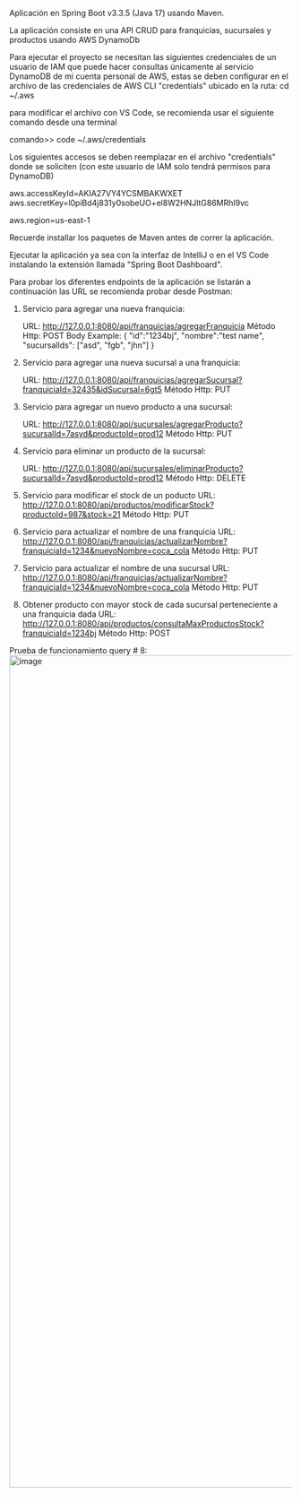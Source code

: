 Aplicación en Spring Boot v3.3.5 (Java 17) usando Maven.

La aplicación consiste en una API CRUD para franquicias, sucursales y productos usando AWS DynamoDb

Para ejecutar el proyecto se necesitan las siguientes credenciales de un usuario de IAM 
que puede hacer consultas únicamente al servicio DynamoDB de mi cuenta personal de AWS, estas se deben 
configurar en el archivo de las credenciales de AWS CLI "credentials"
ubicado en la ruta: cd ~/.aws

para modificar el archivo con VS Code, se recomienda usar el siguiente comando desde una terminal 

comando>> code ~/.aws/credentials

Los siguientes accesos se deben reemplazar en el archivo "credentials" donde se soliciten
(con este usuario de IAM solo tendrá permisos para DynamoDB)

aws.accessKeyId=AKIA27VY4YCSMBAKWXET
aws.secretKey=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

aws.region=us-east-1

Recuerde installar los paquetes de Maven antes de correr la aplicación.

Ejecutar la aplicación ya sea con la interfaz de IntelliJ o
en el VS Code instalando la extensión llamada "Spring Boot Dashboard".


Para probar los diferentes endpoints de la aplicación se listarán a continuación las URL
se recomienda probar desde Postman:

1. Servicio para agregar una nueva franquicia:
   
   URL: http://127.0.0.1:8080/api/franquicias/agregarFranquicia
   Método Http: POST
   Body Example:
   {
    "id":"1234bj", 
    "nombre":"test name",
    "sucursalIds": ["asd", "fgb", "jhn"]
   } 

2. Servicio para agregar una nueva sucursal a una franquicia:

   URL: http://127.0.0.1:8080/api/franquicias/agregarSucursal?franquiciaId=32435&idSucursal=6gt5
   Método Http: PUT

3. Servicio para agregar un nuevo producto a una sucursal:

   URL: http://127.0.0.1:8080/api/sucursales/agregarProducto?sucursalId=7asyd&productoId=prod12
   Método Http: PUT

4. Servicio para eliminar un producto de la sucursal:

   URL: http://127.0.0.1:8080/api/sucursales/eliminarProducto?sucursalId=7asyd&productoId=prod12
   Método Http: DELETE

5. Servicio para modificar el stock de un poducto
   URL: http://127.0.0.1:8080/api/productos/modificarStock?productoId=987&stock=21
   Método Http: PUT

6. Servicio para actualizar el nombre de una franquicia
   URL: http://127.0.0.1:8080/api/franquicias/actualizarNombre?franquiciaId=1234&nuevoNombre=coca_cola
   Método Http: PUT

7. Servicio para actualizar el nombre de una sucursal
   URL: http://127.0.0.1:8080/api/franquicias/actualizarNombre?franquiciaId=1234&nuevoNombre=coca_cola
   Método Http: PUT

8. Obtener producto con mayor stock de cada sucursal perteneciente a una franquicia dada
   URL: http://127.0.0.1:8080/api/productos/consultaMaxProductosStock?franquiciaId=1234bj
   Método Http: POST

Prueba de funcionamiento query # 8:
<img width="1486" alt="image" src="https://github.com/user-attachments/assets/3a504340-e402-48db-9266-a852ef0452f9">
